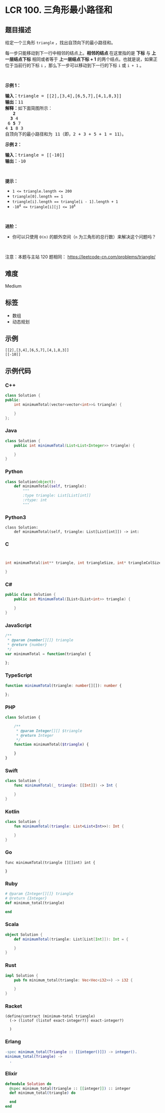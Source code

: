 # LCR 100. 三角形最小路径和

## 题目描述

<p>给定一个三角形 <code>triangle</code> ，找出自顶向下的最小路径和。</p>

<p>每一步只能移动到下一行中相邻的结点上。<strong>相邻的结点 </strong>在这里指的是 <strong>下标</strong> 与 <strong>上一层结点下标</strong> 相同或者等于 <strong>上一层结点下标 + 1</strong> 的两个结点。也就是说，如果正位于当前行的下标 <code>i</code> ，那么下一步可以移动到下一行的下标 <code>i</code> 或 <code>i + 1</code> 。</p>

<p>&nbsp;</p>

<p><strong>示例 1：</strong></p>

<pre>
<strong>输入：</strong>triangle = [[2],[3,4],[6,5,7],[4,1,8,3]]
<strong>输出：</strong>11
<strong>解释：</strong>如下面简图所示：
   <strong>2</strong>
  <strong>3</strong> 4
 6 <strong>5</strong> 7
4 <strong>1</strong> 8 3
自顶向下的最小路径和为&nbsp;11（即，2&nbsp;+&nbsp;3&nbsp;+&nbsp;5&nbsp;+&nbsp;1&nbsp;= 11）。
</pre>

<p><strong>示例 2：</strong></p>

<pre>
<strong>输入：</strong>triangle = [[-10]]
<strong>输出：</strong>-10
</pre>

<p>&nbsp;</p>

<p><strong>提示：</strong></p>

<ul>
	<li><code>1 &lt;= triangle.length &lt;= 200</code></li>
	<li><code>triangle[0].length == 1</code></li>
	<li><code>triangle[i].length == triangle[i - 1].length + 1</code></li>
	<li><code>-10<sup>4</sup> &lt;= triangle[i][j] &lt;= 10<sup>4</sup></code></li>
</ul>

<p>&nbsp;</p>

<p><strong>进阶：</strong></p>

<ul>
	<li>你可以只使用 <code>O(n)</code>&nbsp;的额外空间（<code>n</code> 为三角形的总行数）来解决这个问题吗？</li>
</ul>

<p>&nbsp;</p>

<p><meta charset="UTF-8" />注意：本题与主站 120&nbsp;题相同：&nbsp;<a href="https://leetcode-cn.com/problems/triangle/">https://leetcode-cn.com/problems/triangle/</a></p>


## 难度

Medium

## 标签

- 数组
- 动态规划

## 示例

```
[[2],[3,4],[6,5,7],[4,1,8,3]]
[[-10]]
```

## 示例代码

### C++

```cpp
class Solution {
public:
    int minimumTotal(vector<vector<int>>& triangle) {

    }
};
```

### Java

```java
class Solution {
    public int minimumTotal(List<List<Integer>> triangle) {

    }
}
```

### Python

```python
class Solution(object):
    def minimumTotal(self, triangle):
        """
        :type triangle: List[List[int]]
        :rtype: int
        """
```

### Python3

```python3
class Solution:
    def minimumTotal(self, triangle: List[List[int]]) -> int:
```

### C

```c


int minimumTotal(int** triangle, int triangleSize, int* triangleColSize){

}
```

### C#

```csharp
public class Solution {
    public int MinimumTotal(IList<IList<int>> triangle) {

    }
}
```

### JavaScript

```javascript
/**
 * @param {number[][]} triangle
 * @return {number}
 */
var minimumTotal = function(triangle) {

};
```

### TypeScript

```typescript
function minimumTotal(triangle: number[][]): number {

};
```

### PHP

```php
class Solution {

    /**
     * @param Integer[][] $triangle
     * @return Integer
     */
    function minimumTotal($triangle) {

    }
}
```

### Swift

```swift
class Solution {
    func minimumTotal(_ triangle: [[Int]]) -> Int {

    }
}
```

### Kotlin

```kotlin
class Solution {
    fun minimumTotal(triangle: List<List<Int>>): Int {

    }
}
```

### Go

```golang
func minimumTotal(triangle [][]int) int {

}
```

### Ruby

```ruby
# @param {Integer[][]} triangle
# @return {Integer}
def minimum_total(triangle)

end
```

### Scala

```scala
object Solution {
    def minimumTotal(triangle: List[List[Int]]): Int = {

    }
}
```

### Rust

```rust
impl Solution {
    pub fn minimum_total(triangle: Vec<Vec<i32>>) -> i32 {

    }
}
```

### Racket

```racket
(define/contract (minimum-total triangle)
  (-> (listof (listof exact-integer?)) exact-integer?)

  )
```

### Erlang

```erlang
-spec minimum_total(Triangle :: [[integer()]]) -> integer().
minimum_total(Triangle) ->
  .
```

### Elixir

```elixir
defmodule Solution do
  @spec minimum_total(triangle :: [[integer]]) :: integer
  def minimum_total(triangle) do

  end
end
```

